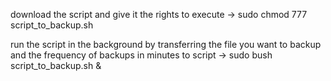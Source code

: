 download the script and give it the rights to execute
-> sudo chmod 777 sсript_to_backup.sh

run the script in the background by transferring the file you want to backup and the frequency of backups in minutes to script
-> sudo bush sсript_to_backup.sh <your file> <backup time> &


